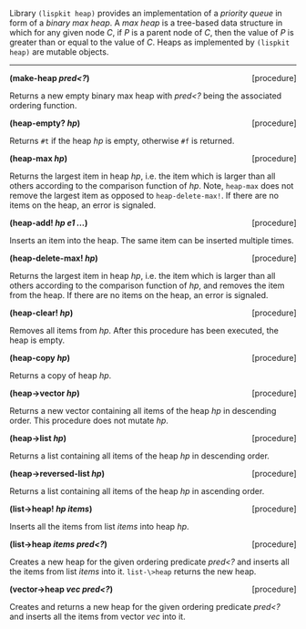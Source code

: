 Library `(lispkit heap)` provides an implementation of a _priority queue_ in form of a _binary max heap_. A _max heap_ is a tree-based data structure in which for any given node _C_, if _P_ is a parent node of _C_, then the value of _P_ is greater than or equal to the value of _C_. Heaps as implemented by `(lispkit heap)` are mutable objects.

***

**(make-heap _pred\<?_)** <span style="float:right;text-align:rigth;">[procedure]</span>   

Returns a new empty binary max heap with _pred\<?_ being the associated ordering function.

**(heap-empty? _hp_)** <span style="float:right;text-align:rigth;">[procedure]</span>   

Returns `#t` if the heap _hp_ is empty, otherwise `#f` is returned.

**(heap-max _hp_)** <span style="float:right;text-align:rigth;">[procedure]</span>   

Returns the largest item in heap _hp_, i.e. the item which is larger than all others according to the comparison function of _hp_. Note, `heap-max` does not remove the largest item as opposed to `heap-delete-max!`. If there are no items on the heap, an error is signaled.

**(heap-add! _hp e1 ..._)** <span style="float:right;text-align:rigth;">[procedure]</span>   

Inserts an item into the heap. The same item can be inserted multiple times.

**(heap-delete-max! _hp_)** <span style="float:right;text-align:rigth;">[procedure]</span>   

Returns the largest item in heap _hp_, i.e. the item which is larger than all others according to the comparison function of _hp_, and removes the item from the heap. If there are no items on the heap, an error is signaled.

**(heap-clear! _hp_)** <span style="float:right;text-align:rigth;">[procedure]</span>   

Removes all items from _hp_. After this procedure has been executed, the heap is empty.

**(heap-copy _hp_)** <span style="float:right;text-align:rigth;">[procedure]</span>   

Returns a copy of heap _hp_.

**(heap-\>vector _hp_)** <span style="float:right;text-align:rigth;">[procedure]</span>   

Returns a new vector containing all items of the heap _hp_ in descending order. This procedure does not mutate _hp_.

**(heap-\>list _hp_)** <span style="float:right;text-align:rigth;">[procedure]</span>   

Returns a list containing all items of the heap _hp_ in descending order.

**(heap-\>reversed-list _hp_)** <span style="float:right;text-align:rigth;">[procedure]</span>   

Returns a list containing all items of the heap _hp_ in ascending order.

**(list-\>heap! _hp items_)** <span style="float:right;text-align:rigth;">[procedure]</span>   

Inserts all the items from list _items_ into heap _hp_.

**(list-\>heap _items pred\<?_)** <span style="float:right;text-align:rigth;">[procedure]</span>   

Creates a new heap for the given ordering predicate _pred\<?_ and inserts all the items from list _items_ into it. `list-\>heap` returns the new heap.

**(vector-\>heap _vec pred\<?_)** <span style="float:right;text-align:rigth;">[procedure]</span>   

Creates and returns a new heap for the given ordering predicate _pred\<?_ and inserts all the items from vector _vec_ into it.
